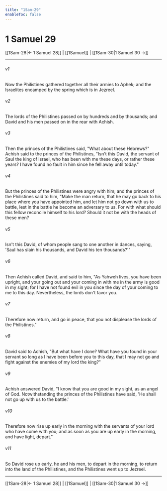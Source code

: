```yaml
---
title: "1Sam-29"
enableToc: false
---
```

# 1 Samuel 29

[[1Sam-28|← 1 Samuel 28]] | [[1Samuel]] | [[1Sam-30|1 Samuel 30 →]]
***



###### v1 
Now the Philistines gathered together all their armies to Aphek; and the Israelites encamped by the spring which is in Jezreel. 

###### v2 
The lords of the Philistines passed on by hundreds and by thousands; and David and his men passed on in the rear with Achish. 

###### v3 
Then the princes of the Philistines said, "What about these Hebrews?" Achish said to the princes of the Philistines, "Isn't this David, the servant of Saul the king of Israel, who has been with me these days, or rather these years? I have found no fault in him since he fell away until today." 

###### v4 
But the princes of the Philistines were angry with him; and the princes of the Philistines said to him, "Make the man return, that he may go back to his place where you have appointed him, and let him not go down with us to battle, lest in the battle he become an adversary to us. For with what should this fellow reconcile himself to his lord? Should it not be with the heads of these men? 

###### v5 
Isn't this David, of whom people sang to one another in dances, saying, 'Saul has slain his thousands, and David his ten thousands?'" 

###### v6 
Then Achish called David, and said to him, "As Yahweh lives, you have been upright, and your going out and your coming in with me in the army is good in my sight; for I have not found evil in you since the day of your coming to me to this day. Nevertheless, the lords don't favor you. 

###### v7 
Therefore now return, and go in peace, that you not displease the lords of the Philistines." 

###### v8 
David said to Achish, "But what have I done? What have you found in your servant so long as I have been before you to this day, that I may not go and fight against the enemies of my lord the king?" 

###### v9 
Achish answered David, "I know that you are good in my sight, as an angel of God. Notwithstanding the princes of the Philistines have said, 'He shall not go up with us to the battle.' 

###### v10 
Therefore now rise up early in the morning with the servants of your lord who have come with you; and as soon as you are up early in the morning, and have light, depart." 

###### v11 
So David rose up early, he and his men, to depart in the morning, to return into the land of the Philistines, and the Philistines went up to Jezreel.

***
[[1Sam-28|← 1 Samuel 28]] | [[1Samuel]] | [[1Sam-30|1 Samuel 30 →]]
